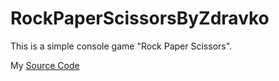 # RockPaperScissorsByZdravko
This is a simple console game "Rock Paper Scissors".

My [Source Code](rock_paper_scissors.py)
